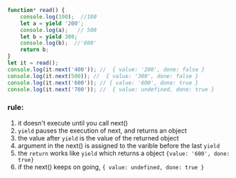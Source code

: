 ```javascript
function* read() {
    console.log(100);  //100
    let a = yield '200';
    console.log(a);   // 500
    let b = yield 300;
    console.log(b);  //'600'
    return b;
}
let it = read();
console.log(it.next('400')); //  { value: '200', done: false } 
console.log(it.next(500)); //  { value: '300', done: false } 
console.log(it.next('600')); // { value: '600', done: true } 
console.log(it.next('700')); //  { value: undefined, done: true } 
```


### rule:
1. it doesn't execute until you call next() 
2. `yield` pauses the execution of next, and returns an object
3. the value after `yield` is the value of the returned object
4. argument in the next() is assigned to the varible before the last `yield`
5. the `return` works like `yield` which returns a object `{value: '600', done: true}`
6. if the next() keeps on going, `{ value: undefined, done: true } `
